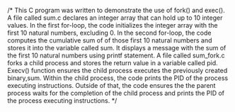 /* This C program was written to demonstrate the use of fork() and exec(). A file called sum.c declares an integer array that can hold up to 10 integer values. In the first for-loop, the code initializes the integer array with the first 10 natural numbers, excluding 0. In the second for-loop, the code computes the cumulative sum of of those first 10 natural numbers and stores it into the variable called sum. It displays a message with the sum of the first 10 natural numbers using printf statement. A file called sum_fork.c forks a child process and stores the return value in a variable called pid. Execv() function ensures the child process executes the previously created binary,sum. Within the child process, the code prints the PID of the process executing instructions. Outside of that, the code ensures the the parent process waits for the completion of the child process and prints the PID of the process executing instructions. */
